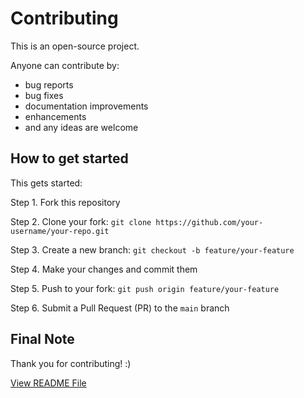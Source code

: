 # Contributing

This is an open-source project. 

Anyone can contribute by:
- bug reports
- bug fixes
- documentation improvements
- enhancements
- and any ideas are welcome

## How to get started

This gets started:

Step 1. Fork this repository

Step 2. Clone your fork: `git clone https://github.com/your-username/your-repo.git`

Step 3. Create a new branch: `git checkout -b feature/your-feature`

Step 4. Make your changes and commit them

Step 5. Push to your fork: `git push origin feature/your-feature`

Step 6. Submit a Pull Request (PR) to the `main` branch

## Final Note

Thank you for contributing! :)

<a href="https://github.com/BrandoJustice/github-final-project/blob/main/README.md">View README File</a>
